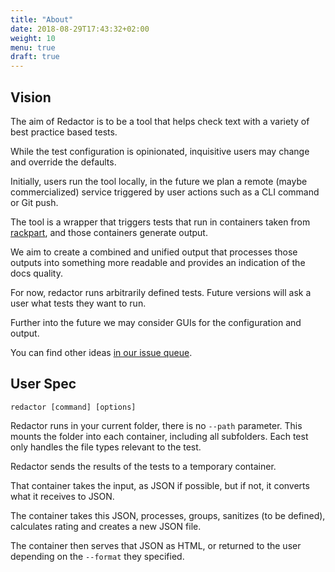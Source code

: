 ```yaml
---
title: "About"
date: 2018-08-29T17:43:32+02:00
weight: 10
menu: true
draft: true
---
```


## Vision

The aim of Redactor is to be a tool that helps check text with a variety of best practice based tests.

While the test configuration is opinionated, inquisitive users may change and override the defaults.

Initially, users run the tool locally, in the future we plan a remote (maybe commercialized) service triggered by user actions such as a CLI command or Git push.

The tool is a wrapper that triggers tests that run in containers taken from [rackpart](https://rakpart.testthedocs.org), and those containers generate output.

We aim to create a combined and unified output that processes those outputs into something more readable and provides an indication of the docs quality.


For now, redactor runs arbitrarily defined tests.
Future versions will ask a user what tests they want to run.

Further into the future we may consider GUIs for the configuration and output.

You can find other ideas [in our issue queue](https://github.com/testthedocs/redactor/issues).

## User Spec

`redactor [command] [options]`

Redactor runs in your current folder, there is no `--path` parameter.
This mounts the folder into each container, including all subfolders.
Each test only handles the file types relevant to the test.

Redactor sends the results of the tests to a temporary container.

That container takes the input, as JSON if possible, but if not, it converts what it receives to JSON.

The container takes this JSON, processes, groups, sanitizes (to be defined), calculates rating and creates a new JSON file.

The container then serves that JSON as HTML, or returned to the user depending on the `--format` they specified.